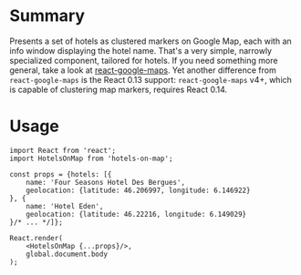 # Summary

Presents a set of hotels as clustered markers on Google Map, each with an info window displaying the
hotel name. That's a very simple, narrowly specialized component, tailored for hotels. If you need
something more general, take a look at
[react-google-maps](https://github.com/tomchentw/react-google-maps). Yet another difference from
`react-google-maps` is the React 0.13 support: `react-google-maps` v4+, which is capable of
clustering map markers, requires React 0.14.


# Usage

```
import React from 'react';
import HotelsOnMap from 'hotels-on-map';

const props = {hotels: [{
    name: 'Four Seasons Hotel Des Bergues',
    geolocation: {latitude: 46.206997, longitude: 6.146922}
}, {
    name: 'Hotel Eden',
    geolocation: {latitude: 46.22216, longitude: 6.149029}
}/* ... */]};

React.render(
    <HotelsOnMap {...props}/>,
    global.document.body
);
```
